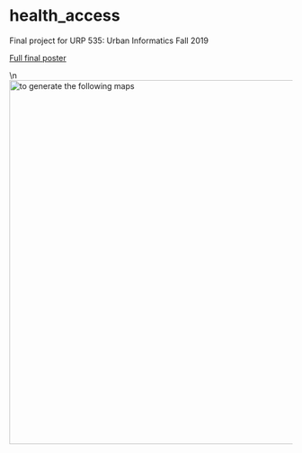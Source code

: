 # health_access
Final project for URP 535: Urban Informatics Fall 2019

[Full final poster](https://github.com/tlswan/health_access/files/11852755/poster_05072023.pdf)


\n
<img width="648" alt="to generate the following maps" src="https://github.com/tlswan/health_access/assets/43580228/565df3d4-31b7-45a8-b754-9513e3180bcf">
